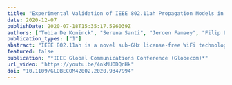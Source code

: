```yaml
---
title: "Experimental Validation of IEEE 802.11ah Propagation Models in Heterogeneous Smart City Environments"
date: 2020-12-07
publishDate: 2020-07-18T15:35:17.596039Z
authors: ["Tobia De Koninck", "Serena Santi", "Jeroen Famaey", "Filip Lemic"]
publication_types: ["1"]
abstract: "IEEE 802.11ah is a novel sub-GHz license-free WiFi technology that is of great interest for Smart Cities, primarily due to its long range, low energy consumption, reliability, and ubiquitousness. To guarantee a long lifetime of battery-powered IEEE 802.ah Mobile Terminals (MTs), network discovery-based on beaconing and probing should ideally be avoided. Alternative discovery approaches heavily rely on crowd-sourcing, which in turn relies on propagation modeling. Due to the novelty of IEEE 802.11ah, the accuracy of the available propagation models is currently all but clear, and this paper makes one of the first steps in bridging this gap. Specifically, for a number of Smart City-relevant environments we experimentally evaluate the accuracy of an exhaustive set of models by comparing their outputs against real measurements obtained using IEEE 802.11ahcompatible hardware. Our results are encouraging, showing that the existing models are indeed suitable for IEEE 802.11ah. However, they also indicate that diverse models perform best in distinct types of deployment environment, suggesting the need for an environment-tailored design of IEEE 802.11ah-based systems that use propagation modeling."
featured: false
publication: "*IEEE Global Communications Conference (Globecom)*"
url_video: "https://youtu.be/4nkNUODQnHk"
doi: "10.1109/GLOBECOM42002.2020.9347994"
---
```

